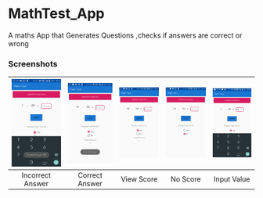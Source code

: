 # MathTest_App
A maths App that Generates Questions ,checks if answers are correct or wrong
### Screenshots


| [![Screen1](https://github.com/Davidodari/MathTest_App/blob/master/screenshots/Display%20Correct.png)]()  | [![Screen2](https://github.com/Davidodari/MathTest_App/blob/master/screenshots/Got%20Correct.png)]() | [![Screen3](https://github.com/Davidodari/MathTest_App/blob/master/screenshots/Show%20Score.png)]() |[![Screen4](https://github.com/Davidodari/MathTest_App/blob/master/screenshots/No%20Score.png)]() |[![Screen5](https://github.com/Davidodari/MathTest_App/blob/master/screenshots/Input%20Value.png)]() |
|:---:|:---:|:---:|:---:| :---:|
| Incorrect Answer | Correct Answer | View Score | No Score | Input Value |